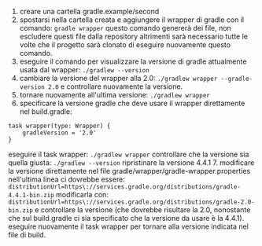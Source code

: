 1. creare una cartella gradle.example/second
2. spostarsi nella cartella creata e aggiungere il wrapper di gradle con il comando:
`gradle wrapper`
questo comando genererà dei file, non escludere questi file dalla repository altrimenti sarà necessario tutte le volte che il progetto sarà clonato di eseguire nuovamente questo comando.
3. eseguire il comando per visualizzare la versione di gradle attualmente usata dal wrapper:
`./gradlew --version`
4. cambiare la versione del wrapper alla 2.0:
`./gradlew wrapper --gradle-version 2.0`
e controllare nuovamente la versione.
5. tornare nuovamente all'ultima versione:
`./gradlew wrapper`
6. specificare la versione gradle che deve usare il wrapper direttamente nel build.gradle:
```
task wrapper(type: Wrapper) {
    gradleVersion = '2.0'
}
```
eseguire il task wrapper:
`./gradlew wrapper`
controllare che la versione sia quella giusta:
`./gradlew --version`
ripristinare la versione 4.4.1
7. modificare la versione direttamente nel file gradle/wrapper/gradle-wrapper.properties nell'ultima linea ci dovrebbe essere:
`distributionUrl=https\://services.gradle.org/distributions/gradle-4.4.1-bin.zip`
modificarla con:
`distributionUrl=https\://services.gradle.org/distributions/gradle-2.0-bin.zip`
e controllare la versione (che dovrebbe risultare la 2.0, nonostante che sul build.gradle ci sia specificato che la versione da usare è la 4.4.1). eseguire nuovamente il task wrapper per tornare alla versione indicata nel file di build.
